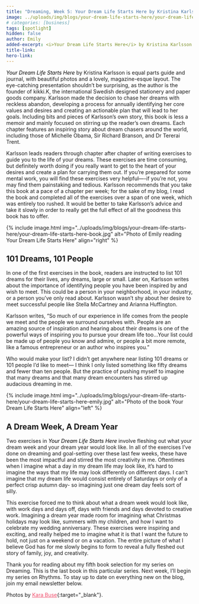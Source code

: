 ```yaml
---
title: "Dreaming, Week 5: Your Dream Life Starts Here by Kristina Karlsson"
image: ../uploads/img/blogs/your-dream-life-starts-here/your-dream-life-starts-here-cover.jpg
# categories: [business]
tags: [spotlight]
hidden: false
author: Emily
added-excerpt: <i>Your Dream Life Starts Here</i> by Kristina Karlsson is equal parts guide and journal, with a lovely, magazine-esque layout. The lovely presentation shouldn’t be surprising, as the author is the founder of kikki.K, the international Swedish designed stationery and paper goods company. Karlsson made the decision to chase her dreams with reckless abandon, developing a process for annually identifying one’s core values and desires and creating an actionable plan that will lead you to your goals. Including bits and pieces of Karlsson’s own story, this book is less a memoir and mainly focused on stirring up the reader’s own dreams. Each chapter features an inspiring story about dream chasers around the world, including those of Michelle Obama, Sir Richard Branson, and Dr Tererai Trent.
title-link:
hero-link:
---
```


<style> em {color: black;} p a {color: #f0506e;}</style>

_Your Dream Life Starts Here_ by Kristina Karlsson is equal parts guide and journal, with beautiful photos and a lovely, magazine-esque layout. The eye-catching presentation shouldn’t be surprising, as the author is the founder of kikki.K, the international Swedish designed stationery and paper goods company. Karlsson made the decision to chase her dreams with reckless abandon, developing a process for annually identifying her core values and desires and creating an actionable plan that will lead to her goals. Including bits and pieces of Karlsson’s own story, this book is less a memoir and mainly focused on stirring up the reader’s own dreams. Each chapter features an inspiring story about dream chasers around the world, including those of Michelle Obama, Sir Richard Branson, and Dr Tererai Trent.

Karlsson leads readers through chapter after chapter of writing exercises to guide you to the life of your dreams. These exercises are time consuming, but definitely worth doing if you really want to get to the heart of your desires and create a plan for carrying them out. If you’re prepared for some mental work, you will find these exercises very helpful—-if you’re not, you may find them painstaking and tedious. Karlsson recommends that you take this book at a pace of a chapter per week; for the sake of my blog, I read the book and completed all of the exercises over a span of one week, which was entirely too rushed. It would be better to take Karlsson’s advice and take it slowly in order to really get the full effect of all the goodness this book has to offer.

{% include image.html img="../uploads/img/blogs/your-dream-life-starts-here/your-dream-life-starts-here-book.jpg" alt="Photo of Emily reading Your Dream Life Starts Here" align="right" %}

## 101 Dreams, 101 People

In one of the first exercises in the book, readers are instructed to list 101 dreams for their lives, any dreams, large or small. Later on, Karlsson writes about the importance of identifying people you have been inspired by and wish to meet. This could be a person in your neighborhood, in your industry, or a person you’ve only read about. Karlsson wasn’t shy about her desire to meet successful people like Stella McCartney and Arianna Huffington.

Karlsson writes, “So much of our experience in life comes from the people we meet and the people we surround ourselves with. People are an amazing source of inspiration and hearing about their dreams is one of the powerful ways of inspiring you to pursue your dream life too…Your list could be made up of people you know and admire, or people a bit more remote, like a famous entrepreneur or an author who inspires you.”

Who would make your list? I didn’t get anywhere near listing 101 dreams or 101 people I’d like to meet— I think I only listed something like fifty dreams and fewer than ten people. But the practice of pushing myself to imagine that many dreams and that many dream encounters has stirred up audacious dreaming in me.

{% include image.html img="../uploads/img/blogs/your-dream-life-starts-here/your-dream-life-starts-here-emily.jpg" alt="Photo of the book Your Dream Life Starts Here" align="left" %}

## A Dream Week, A Dream Year

Two exercises in _Your Dream Life Starts Here_ involve fleshing out what your dream week and your dream year would look like. In all of the exercises I’ve done on dreaming and goal-setting over these last few weeks, these have been the most impactful and stirred the most creativity in me. Oftentimes when I imagine what a day in my dream life may look like, it’s hard to imagine the ways that my life may look differently on different days. I can’t imagine that my dream life would consist entirely of Saturdays or only of a perfect crisp autumn day- so imagining just one dream day feels sort of silly.

This exercise forced me to think about what a dream week would look like, with work days and days off, days with friends and days devoted to creative work. Imagining a dream year made room for imagining what Christmas holidays may look like, summers with my children, and how I want to celebrate my wedding anniversary. These exercises were inspiring and exciting, and really helped me to imagine what it is that I want the future to hold, not just on a weekend or on a vacation. The entire picture of what I believe God has for me slowly begins to form to reveal a fully fleshed out story of family, joy, and creativity.

Thank you for reading about my fifth book selection for my series on Dreaming. This is the last book in this particular series. Next week, I’ll begin my series on Rhythms. To stay up to date on everything new on the blog, join my email newsletter below.

Photos by [Kara Buse](https://wyldroots.com/){:target="\_blank"}.
